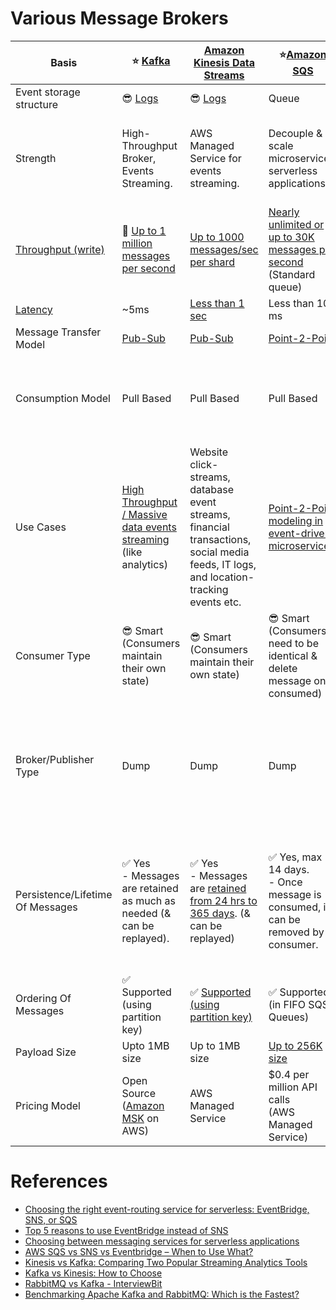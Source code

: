 
# Various Message Brokers

| Basis                                                                                   | :star: [Kafka](Kafka/Readme.md)                                                                                                       | [Amazon Kinesis Data Streams](../2_AWSServices/5_MessageBrokerServices/AmazonKinesis/AmazonKinesisDataStreams.md)                                                    | :star:[Amazon SQS](../2_AWSServices/5_MessageBrokerServices/AmazonSQS/Readme.md)                                                                                           | [Amazon SNS](../2_AWSServices/5_MessageBrokerServices/AmazonSNS.md)                                                        | [Amazon EventBridge](../2_AWSServices/5_MessageBrokerServices/AmazonEventBridge.md)                                                     | [RabbitMQ](RabbitMQ.md)                                                                                                                         |
|-----------------------------------------------------------------------------------------|---------------------------------------------------------------------------------------------------------------------------------------|----------------------------------------------------------------------------------------------------------------------------------------------------------------------|----------------------------------------------------------------------------------------------------------------------------------------------------------------------------|----------------------------------------------------------------------------------------------------------------------------|-----------------------------------------------------------------------------------------------------------------------------------------|-------------------------------------------------------------------------------------------------------------------------------------------------|
| Event storage structure                                                                 | :sunglasses: [Logs](../3_DatabaseServices/5_DatabaseInternals/AppendOnlyProperty.md)                                               | :sunglasses: [Logs](../3_DatabaseServices/5_DatabaseInternals/AppendOnlyProperty.md)                                                                              | Queue                                                                                                                                                                      | Topic                                                                                                                      | Event Bus                                                                                                                               | Queue                                                                                                                                           |
| Strength                                                                                | High-Throughput Broker, Events Streaming.                                                                                             | AWS Managed Service for events streaming.                                                                                                                            | Decouple & scale microservices, serverless applications                                                                                                                    | Push-Notification-Based-Broker, can't be used for events streaming.                                                        | Rule-Based-Targeting-Broker                                                                                                             | Low-Latency MQ                                                                                                                                  |
| [Throughput (write)](../7_PropertiesDistributedSystem/Scalability/Throughput.md) | :rocket: [Up to 1 million messages per second]()                                                                                      | [Up to 1000 messages/sec per shard](https://docs.aws.amazon.com/streams/latest/dev/key-concepts.html)                                                                | [Nearly unlimited or up to 30K messages per second](https://docs.aws.amazon.com/AWSSimpleQueueService/latest/SQSDeveloperGuide/quotas-messages.html) <br/>(Standard queue) | [Up to 30K messages per second](https://docs.aws.amazon.com/general/latest/gr/sns.html) <br/>(Standard topic)              | [Up to 10K messages per second](https://docs.aws.amazon.com/eventbridge/latest/userguide/eb-quota.html)                                 | [Up to 10K messages per second](https://blog.rabbitmq.com/posts/2012/04/rabbitmq-performance-measurements-part-2)                               |
| [Latency](../7_PropertiesDistributedSystem/Scalability/Latency.md)            | ~5ms                                                                                                                                  | [Less than 1 sec](https://docs.aws.amazon.com/streams/latest/dev/kinesis-low-latency.html)                                                                           | Less than 100 ms                                                                                                                                                           | b/w 100 ms to 200 ms                                                                                                       | Greater than 200ms                                                                                                                      | ~1ms                                                                                                                                            |
| Message Transfer Model                                                                  | [Pub-Sub](EventDrivenArchitecture/PubSubModel.md)                                                                                     | [Pub-Sub](EventDrivenArchitecture/PubSubModel.md)                                                                                                                    | [Point-2-Point](EventDrivenArchitecture/PointToPointModel.md)                                                                                                              | [Pub-Sub](EventDrivenArchitecture/PubSubModel.md)                                                                          | [Pub-Sub](EventDrivenArchitecture/PubSubModel.md)                                                                                       | [Point-2-Point](EventDrivenArchitecture/PointToPointModel.md)                                                                                   |
| Consumption Model                                                                       | Pull Based                                                                                                                            | Pull Based                                                                                                                                                           | Pull Based                                                                                                                                                                 | Push Based, Upto 100K topics, 10 million subscribers per topic                                                             | Push Based, Upto 100 event buses, 300 rules per event bus, 5 targets per rule                                                           | Push Based                                                                                                                                      |
| Use Cases                                                                               | [High Throughput / Massive data events streaming](../7_PropertiesDistributedSystem/Scalability/Throughput.md) (like analytics) | Website click-streams, database event streams, financial transactions, social media feeds, IT logs, and location-tracking events etc.                                | [Point-2-Point modeling in event-driven microservices](EventDrivenArchitecture/Readme.md).                                                                                 | Notification (Email/Push) to person, Pub-Sub modeling for [event-driven microservices](EventDrivenArchitecture/Readme.md). | [Rule based targeting in Event-driven microservices](EventDrivenArchitecture/Readme.md)<br/>- Event Filtering or transformation needed. | Low-latency use cases when message guarantee is needed or some consistent behaviour (like order workflow, failed orders etc.)                   |
| Consumer Type                                                                           | :sunglasses: Smart <br/>(Consumers maintain their own state)                                                                          | :sunglasses: Smart <br/>(Consumers maintain their own state)                                                                                                         | :sunglasses: Smart <br/>(Consumers need to be identical & delete message once consumed)                                                                                    | Dump <br/>(Consumers might be processing messages in the different way)                                                    | Dump<br/>(Consumers might be processing messages in the different way)                                                                  | Dumb                                                                                                                                            |
| Broker/Publisher Type                                                                   | Dump                                                                                                                                  | Dump                                                                                                                                                                 | Dump                                                                                                                                                                       | :sunglasses: Smart                                                                                                         | :sunglasses: Smart                                                                                                                      | :sunglasses: Smart <br/>(Consistent transmission of messages to consumers at about the same speed as the broker monitors the consumer's status) |
| Persistence/Lifetime Of Messages                                                        | :white_check_mark: Yes <br/>- Messages are retained as much as needed (& can be replayed).                                            | :white_check_mark: Yes <br/>- Messages are [retained from 24 hrs to 365 days](https://docs.aws.amazon.com/streams/latest/dev/key-concepts.html). (& can be replayed) | :white_check_mark: Yes, max 14 days. <br>- Once message is consumed, it can be removed by consumer.                                                                        | :x: No <br> - When an SNS Topic receives an event notification, it would be instantly broadcast to all Subscribers.        | :x: No <br/>- But events can be archived, to replay later.                                                                              | :x: No <br/>- Once message is consumed and acknowledgement is sent, it would be removed from RabbitMQ message queue.                            |
| Ordering Of Messages                                                                    | :white_check_mark: Supported <br/>(using partition key)                                                                               | :white_check_mark: [Supported (using partition key)](https://docs.aws.amazon.com/streams/latest/dev/key-concepts.html)                                               | :white_check_mark: Supported (in FIFO SQS Queues)                                                                                                                          | :white_check_mark: Supported (in FIFO SNS Topics)                                                                          | :x: Not-Supported                                                                                                                       | :x: Not-Supported                                                                                                                               |
| Payload Size                                                                            | Upto 1MB size                                                                                                                         | Up to 1MB size                                                                                                                                                       | [Up to 256K size](https://docs.aws.amazon.com/general/latest/gr/sqs-service.html)                                                                                          | [Up to 256K size](https://aws.amazon.com/blogs/compute/choosing-between-messaging-services-for-serverless-applications/)   | [Up to 256K size](https://aws.amazon.com/blogs/compute/choosing-between-messaging-services-for-serverless-applications/)                | No constraints                                                                                                                                  |
| Pricing Model                                                                           | Open Source <br/>([Amazon MSK](../2_AWSServices/5_MessageBrokerServices/AmazonMSK.md) on AWS)                                         | AWS Managed Service                                                                                                                                                  | $0.4 per million API calls <br/>(AWS Managed Service)                                                                                                                      | $0.5 per million API calls <br/>(AWS Managed Service)                                                                      | $1 per million API calls <br/>(AWS Managed Service)                                                                                     | Open Source <br/>([Amazon MQ](../2_AWSServices/5_MessageBrokerServices/AmazonMQ.md) on AWS)                                                     |

# References
- [Choosing the right event-routing service for serverless: EventBridge, SNS, or SQS](https://lumigo.io/blog/choosing-the-right-event-routing-on-aws-eventbridge-sns-or-sqs/)
- [Top 5 reasons to use EventBridge instead of SNS](https://lumigo.io/blog/5-reasons-why-you-should-use-eventbridge-instead-of-sns/)
- [Choosing between messaging services for serverless applications](https://aws.amazon.com/blogs/compute/choosing-between-messaging-services-for-serverless-applications/)
- [AWS SQS vs SNS vs Eventbridge – When to Use What?](https://beabetterdev.com/2021/09/10/aws-sqs-vs-sns-vs-eventbridge/)
- [Kinesis vs Kafka: Comparing Two Popular Streaming Analytics Tools](https://www.spec-india.com/blog/kinesis-vs-kafka)
- [Kafka vs Kinesis: How to Choose](https://rockset.com/blog/kafka-vs-kinesis-choosing-the-best-data-streaming-solution/)
- [RabbitMQ vs Kafka - InterviewBit](https://www.interviewbit.com/blog/rabbitmq-vs-kafka/)
- [Benchmarking Apache Kafka and RabbitMQ: Which is the Fastest?](https://www.confluent.io/blog/kafka-fastest-messaging-system/)